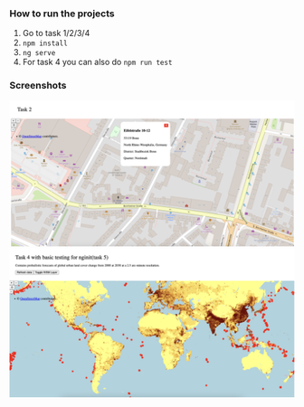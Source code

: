 ### How to run the projects

1. Go to task 1/2/3/4
2. `npm install`
3. `ng serve`
4. For task 4 you can also do `npm run test`

### Screenshots

![](https://github.com/nishantbhadrasen/forliance/blob/main/screenshots/popup.png)
![](https://github.com/nishantbhadrasen/forliance/blob/main/screenshots/wms.png)
